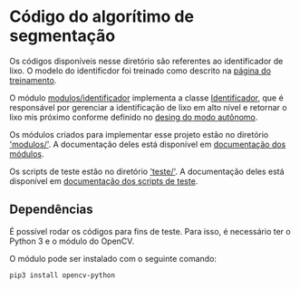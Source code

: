 # Código do algorítimo de segmentação

Os códigos disponíveis nesse diretório são referentes ao identificador de lixo. O modelo do identificdor foi treinado como descrito na [página do treinamento](../identificador).

O módulo [modulos/identificador](modulos/identificador.py) implementa a classe [Identificador](../../docs/_build/markdown/_autosummary/codigo.identificacao.modulos.identificador.md), que é responsável por gerenciar a identificação de lixo em alto nível e retornar o lixo mis próximo conforme definido no [desing do modo autônomo](../../../design/autonomo.md).

Os módulos criados para implementar esse projeto estão no diretório ['modulos/'](modulos/). A documentação deles está disponível em [documentação dos módulos](../../docs/_build/markdown/_autosummary/codigo.identificacao.modulos.md).

Os scripts de teste estão no diretório ['teste/'](teste/). A documentação deles está disponível em [documentação dos scripts de teste](../../docs/_build/markdown/_autosummary/codigo.identificacao.teste.md).


## Dependências

É possível rodar os códigos para fins de teste. Para isso, é necessário ter o Python 3 e o módulo do OpenCV.

O módulo pode ser instalado com o seguinte comando:

```shell
pip3 install opencv-python
```
